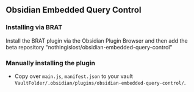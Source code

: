 ## Obsidian Embedded Query Control

### Installing via BRAT

Install the BRAT plugin via the Obsidian Plugin Browser and then add the beta repository "nothingislost/obsidian-embedded-query-control"

### Manually installing the plugin

- Copy over `main.js`, `manifest.json` to your vault `VaultFolder/.obsidian/plugins/obsidian-embedded-query-control/`.

